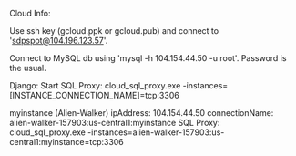 Cloud Info:

Use ssh key (gcloud.ppk or gcloud.pub) and connect to 'sdpspot@104.196.123.57'.

Connect to MySQL db using 'mysql -h 104.154.44.50 -u root'.  Password is the usual.


Django:
    Start SQL Proxy: cloud_sql_proxy.exe -instances=[INSTANCE_CONNECTION_NAME]=tcp:3306
    
myinstance (Alien-Walker)
    ipAddress: 104.154.44.50
    connectionName: alien-walker-157903:us-central1:myinstance
    SQL Proxy: cloud_sql_proxy.exe -instances=alien-walker-157903:us-central1:myinstance=tcp:3306